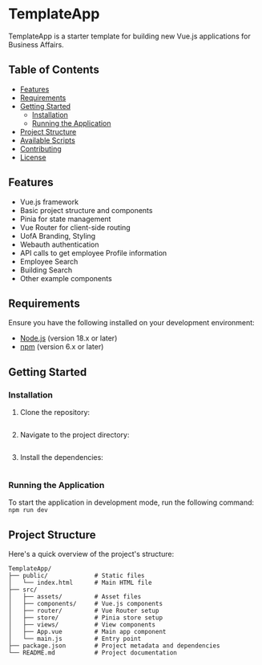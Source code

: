 # TemplateApp

TemplateApp is a starter template for building new Vue.js applications for Business Affairs.

## Table of Contents

- [Features](#features)
- [Requirements](#requirements)
- [Getting Started](#getting-started)
  - [Installation](#installation)
  - [Running the Application](#running-the-application)
- [Project Structure](#project-structure)
- [Available Scripts](#available-scripts)
- [Contributing](#contributing)
- [License](#license)

## Features

- Vue.js framework
- Basic project structure and components
- Pinia for state management
- Vue Router for client-side routing
- UofA Branding, Styling
- Webauth authentication
- API calls to get employee Profile information
- Employee Search
- Building Search
- Other example components

## Requirements

Ensure you have the following installed on your development environment:

- [Node.js](https://nodejs.org/) (version 18.x or later)
- [npm](https://www.npmjs.com/) (version 6.x or later)

## Getting Started

### Installation

1. Clone the repository:

    ```git clone https://KyloDren74@bitbucket.org/kylo_dren/templateapp.git
    ```

2. Navigate to the project directory:

    ```cd TemplateApp
    ```

3. Install the dependencies:

    ```npm install
    ```

### Running the Application

To start the application in development mode, run the following command:
```npm run dev```

## Project Structure

Here's a quick overview of the project's structure:

```plaintext
TemplateApp/
├── public/             # Static files
│   └── index.html      # Main HTML file
├── src/
│   ├── assets/         # Asset files
│   ├── components/     # Vue.js components
│   ├── router/         # Vue Router setup
│   ├── store/          # Pinia store setup
│   ├── views/          # View components
│   ├── App.vue         # Main app component
│   └── main.js         # Entry point
├── package.json        # Project metadata and dependencies
└── README.md           # Project documentation




